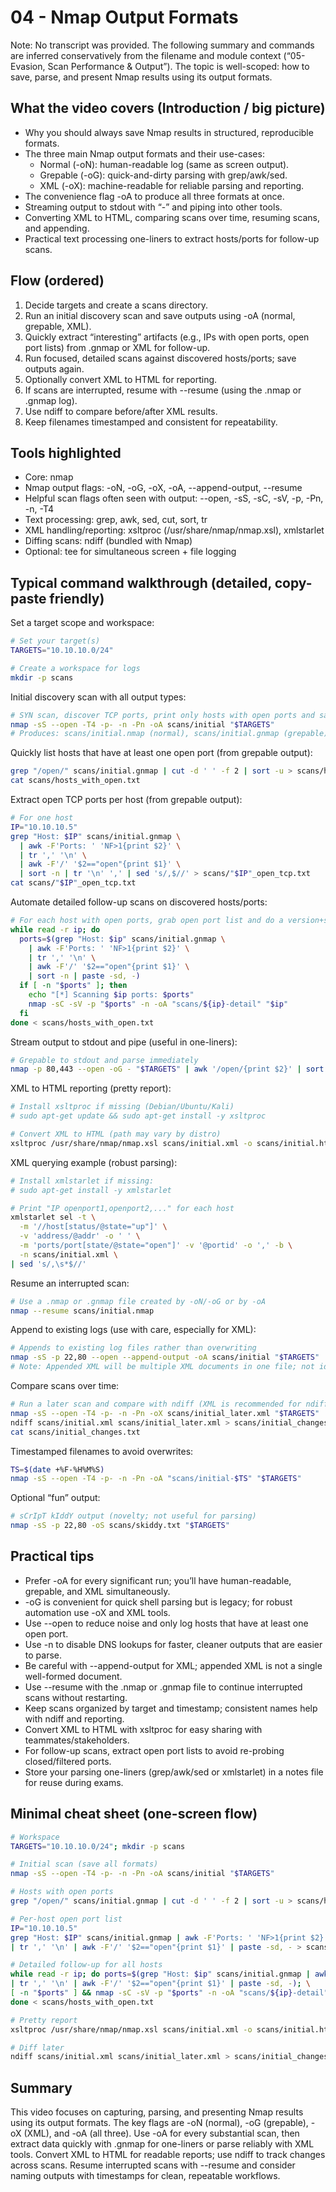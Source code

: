 # 04 - Nmap Output Formats

Note: No transcript was provided. The following summary and commands are inferred conservatively from the filename and module context (“05-Evasion, Scan Performance & Output”). The topic is well-scoped: how to save, parse, and present Nmap results using its output formats.

## What the video covers (Introduction / big picture)
- Why you should always save Nmap results in structured, reproducible formats.
- The three main Nmap output formats and their use-cases:
  - Normal (-oN): human-readable log (same as screen output).
  - Grepable (-oG): quick-and-dirty parsing with grep/awk/sed.
  - XML (-oX): machine-readable for reliable parsing and reporting.
- The convenience flag -oA to produce all three formats at once.
- Streaming output to stdout with “-” and piping into other tools.
- Converting XML to HTML, comparing scans over time, resuming scans, and appending.
- Practical text processing one-liners to extract hosts/ports for follow-up scans.

## Flow (ordered)
1. Decide targets and create a scans directory.
2. Run an initial discovery scan and save outputs using -oA (normal, grepable, XML).
3. Quickly extract “interesting” artifacts (e.g., IPs with open ports, open port lists) from .gnmap or XML for follow-up.
4. Run focused, detailed scans against discovered hosts/ports; save outputs again.
5. Optionally convert XML to HTML for reporting.
6. If scans are interrupted, resume with --resume (using the .nmap or .gnmap log).
7. Use ndiff to compare before/after XML results.
8. Keep filenames timestamped and consistent for repeatability.

## Tools highlighted
- Core: nmap
- Nmap output flags: -oN, -oG, -oX, -oA, --append-output, --resume
- Helpful scan flags often seen with output: --open, -sS, -sC, -sV, -p, -Pn, -n, -T4
- Text processing: grep, awk, sed, cut, sort, tr
- XML handling/reporting: xsltproc (/usr/share/nmap/nmap.xsl), xmlstarlet
- Diffing scans: ndiff (bundled with Nmap)
- Optional: tee for simultaneous screen + file logging

## Typical command walkthrough (detailed, copy-paste friendly)
Set a target scope and workspace:
```bash
# Set your target(s)
TARGETS="10.10.10.0/24"

# Create a workspace for logs
mkdir -p scans
```

Initial discovery scan with all output types:
```bash
# SYN scan, discover TCP ports, print only hosts with open ports and save all outputs
nmap -sS --open -T4 -p- -n -Pn -oA scans/initial "$TARGETS"
# Produces: scans/initial.nmap (normal), scans/initial.gnmap (grepable), scans/initial.xml (XML)
```

Quickly list hosts that have at least one open port (from grepable output):
```bash
grep "/open/" scans/initial.gnmap | cut -d ' ' -f 2 | sort -u > scans/hosts_with_open.txt
cat scans/hosts_with_open.txt
```

Extract open TCP ports per host (from grepable output):
```bash
# For one host
IP="10.10.10.5"
grep "Host: $IP" scans/initial.gnmap \
  | awk -F'Ports: ' 'NF>1{print $2}' \
  | tr ',' '\n' \
  | awk -F'/' '$2=="open"{print $1}' \
  | sort -n | tr '\n' ',' | sed 's/,$//' > scans/"$IP"_open_tcp.txt
cat scans/"$IP"_open_tcp.txt
```

Automate detailed follow-up scans on discovered hosts/ports:
```bash
# For each host with open ports, grab open port list and do a version+scripts scan
while read -r ip; do
  ports=$(grep "Host: $ip" scans/initial.gnmap \
    | awk -F'Ports: ' 'NF>1{print $2}' \
    | tr ',' '\n' \
    | awk -F'/' '$2=="open"{print $1}' \
    | sort -n | paste -sd, -)
  if [ -n "$ports" ]; then
    echo "[*] Scanning $ip ports: $ports"
    nmap -sC -sV -p "$ports" -n -oA "scans/${ip}-detail" "$ip"
  fi
done < scans/hosts_with_open.txt
```

Stream output to stdout and pipe (useful in one-liners):
```bash
# Grepable to stdout and parse immediately
nmap -p 80,443 --open -oG - "$TARGETS" | awk '/open/{print $2}' | sort -u
```

XML to HTML reporting (pretty report):
```bash
# Install xsltproc if missing (Debian/Ubuntu/Kali)
# sudo apt-get update && sudo apt-get install -y xsltproc

# Convert XML to HTML (path may vary by distro)
xsltproc /usr/share/nmap/nmap.xsl scans/initial.xml -o scans/initial.html
```

XML querying example (robust parsing):
```bash
# Install xmlstarlet if missing:
# sudo apt-get install -y xmlstarlet

# Print "IP openport1,openport2,..." for each host
xmlstarlet sel -t \
  -m '//host[status/@state="up"]' \
  -v 'address/@addr' -o ' ' \
  -m 'ports/port[state/@state="open"]' -v '@portid' -o ',' -b \
  -n scans/initial.xml \
| sed 's/,\s*$//'
```

Resume an interrupted scan:
```bash
# Use a .nmap or .gnmap file created by -oN/-oG or by -oA
nmap --resume scans/initial.nmap
```

Append to existing logs (use with care, especially for XML):
```bash
# Appends to existing log files rather than overwriting
nmap -sS -p 22,80 --open --append-output -oA scans/initial "$TARGETS"
# Note: Appended XML will be multiple XML documents in one file; not ideal for XML parsers.
```

Compare scans over time:
```bash
# Run a later scan and compare with ndiff (XML is recommended for ndiff)
nmap -sS --open -T4 -p- -n -Pn -oX scans/initial_later.xml "$TARGETS"
ndiff scans/initial.xml scans/initial_later.xml > scans/initial_changes.txt
cat scans/initial_changes.txt
```

Timestamped filenames to avoid overwrites:
```bash
TS=$(date +%F-%H%M%S)
nmap -sS --open -T4 -p- -n -Pn -oA "scans/initial-$TS" "$TARGETS"
```

Optional “fun” output:
```bash
# sCrIpT kIddY output (novelty; not useful for parsing)
nmap -sS -p 22,80 -oS scans/skiddy.txt "$TARGETS"
```

## Practical tips
- Prefer -oA for every significant run; you’ll have human-readable, grepable, and XML simultaneously.
- -oG is convenient for quick shell parsing but is legacy; for robust automation use -oX and XML tools.
- Use --open to reduce noise and only log hosts that have at least one open port.
- Use -n to disable DNS lookups for faster, cleaner outputs that are easier to parse.
- Be careful with --append-output for XML; appended XML is not a single well-formed document.
- Use --resume with the .nmap or .gnmap file to continue interrupted scans without restarting.
- Keep scans organized by target and timestamp; consistent names help with ndiff and reporting.
- Convert XML to HTML with xsltproc for easy sharing with teammates/stakeholders.
- For follow-up scans, extract open port lists to avoid re-probing closed/filtered ports.
- Store your parsing one-liners (grep/awk/sed or xmlstarlet) in a notes file for reuse during exams.

## Minimal cheat sheet (one-screen flow)
```bash
# Workspace
TARGETS="10.10.10.0/24"; mkdir -p scans

# Initial scan (save all formats)
nmap -sS --open -T4 -p- -n -Pn -oA scans/initial "$TARGETS"

# Hosts with open ports
grep "/open/" scans/initial.gnmap | cut -d ' ' -f 2 | sort -u > scans/hosts_with_open.txt

# Per-host open port list
IP="10.10.10.5"
grep "Host: $IP" scans/initial.gnmap | awk -F'Ports: ' 'NF>1{print $2}' \
| tr ',' '\n' | awk -F'/' '$2=="open"{print $1}' | paste -sd, - > scans/"$IP"_open_tcp.txt

# Detailed follow-up for all hosts
while read -r ip; do ports=$(grep "Host: $ip" scans/initial.gnmap | awk -F'Ports: ' 'NF>1{print $2}' \
| tr ',' '\n' | awk -F'/' '$2=="open"{print $1}' | paste -sd, -); \
[ -n "$ports" ] && nmap -sC -sV -p "$ports" -n -oA "scans/${ip}-detail" "$ip"; \
done < scans/hosts_with_open.txt

# Pretty report
xsltproc /usr/share/nmap/nmap.xsl scans/initial.xml -o scans/initial.html

# Diff later
ndiff scans/initial.xml scans/initial_later.xml > scans/initial_changes.txt
```

## Summary
This video focuses on capturing, parsing, and presenting Nmap results using its output formats. The key flags are -oN (normal), -oG (grepable), -oX (XML), and -oA (all three). Use -oA for every substantial scan, then extract data quickly with .gnmap for one-liners or parse reliably with XML tools. Convert XML to HTML for readable reports; use ndiff to track changes across scans. Resume interrupted scans with --resume and consider naming outputs with timestamps for clean, repeatable workflows.